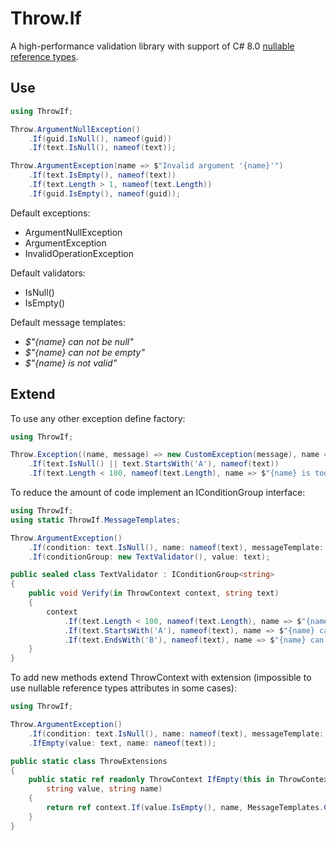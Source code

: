 # Throw.If

A high-performance validation library with support of C# 8.0 [nullable reference types](https://docs.microsoft.com/en-us/dotnet/csharp/nullable-references).

## Use

```c#
using ThrowIf;

Throw.ArgumentNullException()
    .If(guid.IsNull(), nameof(guid))
    .If(text.IsNull(), nameof(text));

Throw.ArgumentException(name => $"Invalid argument '{name}'")
    .If(text.IsEmpty(), nameof(text))
    .If(text.Length > 1, nameof(text.Length))
    .If(guid.IsEmpty(), nameof(guid));
```

Default exceptions:
- ArgumentNullException
- ArgumentException
- InvalidOperationException

Default validators:
- IsNull()
- IsEmpty()

Default message templates:
- _$"{name} can not be null"_
- _$"{name} can not be empty"_
- _$"{name} is not valid"_

## Extend

To use any other exception define factory:

```c#
using ThrowIf;

Throw.Exception((name, message) => new CustomException(message), name => $"Wrong parameter '{name}'")
    .If(text.IsNull() || text.StartsWith('A'), nameof(text))
    .If(text.Length < 100, nameof(text.Length), name => $"{name} is too small");
```

To reduce the amount of code implement an IConditionGroup interface:

```c#
using ThrowIf;
using static ThrowIf.MessageTemplates;

Throw.ArgumentException()
    .If(condition: text.IsNull(), name: nameof(text), messageTemplate: CanNotBeNull)
    .If(conditionGroup: new TextValidator(), value: text);

public sealed class TextValidator : IConditionGroup<string>
{
    public void Verify(in ThrowContext context, string text)
    {
        context
            .If(text.Length < 100, nameof(text.Length), name => $"{name} can not be less than 100")
            .If(text.StartsWith('A'), nameof(text), name => $"{name} can not start with char 'A'")
            .If(text.EndsWith('B'), nameof(text), name => $"{name} can not end with char 'B'");
    }
}
```

To add new methods extend ThrowContext with extension (impossible to use nullable reference types attributes in some cases):

```c#
using ThrowIf;

Throw.ArgumentException()
    .If(condition: text.IsNull(), name: nameof(text), messageTemplate: MessageTemplates.CanNotBeNull)
    .IfEmpty(value: text, name: nameof(text));

public static class ThrowExtensions
{
    public static ref readonly ThrowContext IfEmpty(this in ThrowContext context,
        string value, string name)
    {
        return ref context.If(value.IsEmpty(), name, MessageTemplates.CanNotBeEmpty);
    }
}
```

